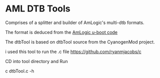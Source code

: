 AML DTB Tools
====

Comprises of a splitter and builder of AmLogic's multi-dtb formats.

The format is deduced from the [AmLogic u-boot code](https://github.com/codesnake/uboot-amlogic/blob/master/common/aml_dt.c)

The dtbTool is based on dtbTool source from the CyanogenMod project.

i used this tool to run the .c file
https://github.com/ryanmjacobs/c

CD into tool directory and Run

c dtbTool.c -h




